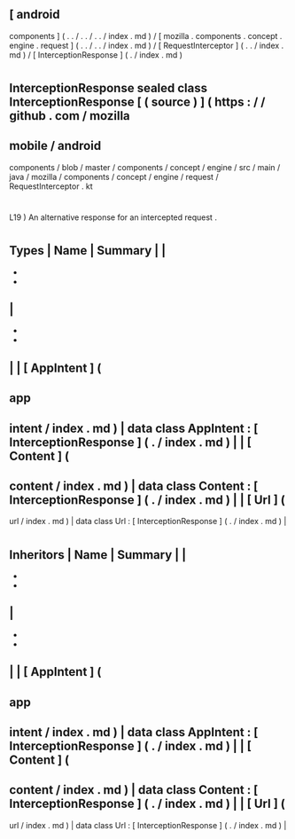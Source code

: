 [
android
-
components
]
(
.
.
/
.
.
/
.
.
/
index
.
md
)
/
[
mozilla
.
components
.
concept
.
engine
.
request
]
(
.
.
/
.
.
/
index
.
md
)
/
[
RequestInterceptor
]
(
.
.
/
index
.
md
)
/
[
InterceptionResponse
]
(
.
/
index
.
md
)
#
InterceptionResponse
sealed
class
InterceptionResponse
[
(
source
)
]
(
https
:
/
/
github
.
com
/
mozilla
-
mobile
/
android
-
components
/
blob
/
master
/
components
/
concept
/
engine
/
src
/
main
/
java
/
mozilla
/
components
/
concept
/
engine
/
request
/
RequestInterceptor
.
kt
#
L19
)
An
alternative
response
for
an
intercepted
request
.
#
#
#
Types
|
Name
|
Summary
|
|
-
-
-
|
-
-
-
|
|
[
AppIntent
]
(
-
app
-
intent
/
index
.
md
)
|
data
class
AppIntent
:
[
InterceptionResponse
]
(
.
/
index
.
md
)
|
|
[
Content
]
(
-
content
/
index
.
md
)
|
data
class
Content
:
[
InterceptionResponse
]
(
.
/
index
.
md
)
|
|
[
Url
]
(
-
url
/
index
.
md
)
|
data
class
Url
:
[
InterceptionResponse
]
(
.
/
index
.
md
)
|
#
#
#
Inheritors
|
Name
|
Summary
|
|
-
-
-
|
-
-
-
|
|
[
AppIntent
]
(
-
app
-
intent
/
index
.
md
)
|
data
class
AppIntent
:
[
InterceptionResponse
]
(
.
/
index
.
md
)
|
|
[
Content
]
(
-
content
/
index
.
md
)
|
data
class
Content
:
[
InterceptionResponse
]
(
.
/
index
.
md
)
|
|
[
Url
]
(
-
url
/
index
.
md
)
|
data
class
Url
:
[
InterceptionResponse
]
(
.
/
index
.
md
)
|
